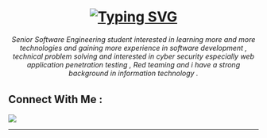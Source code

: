 <h1 align = "center">
<a href="https://git.io/typing-svg"><img src="https://readme-typing-svg.herokuapp.com?font=Fira+Code&size=75&duration=1500&pause=600&color=0CE82B&background=00000000&center=true&vCenter=true&multiline=true&width=1920&height=214&lines=Abdelrhman+Ayman;Offensive+Security+Engineer" alt="Typing SVG" />
</h1></a>
</h1>

<h6 align="center">Senior Software Engineering student interested in learning more and more technologies and gaining more experience in software development , technical problem solving and interested in cyber security especially web application penetration testing , Red teaming and i have a strong background in information technology .</h6>



  









## Connect With Me :
<p align="left">

<a href="https://www.linkedin.com/in/0xkv340/" target="_blank"><img src="https://img.shields.io/badge/-Abdelrhman%20Ayman-0077B5?style=for-the-badge&logo=Linkedin&logoColor=white"/></a>


</p>







-------------------------------------------------------------------------------------------------------------------------------------------------------------


